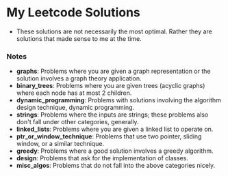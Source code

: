 # My Leetcode Solutions

- These solutions are not necessarily the most optimal. Rather they are solutions that made sense to me at the time.

### Notes

- **graphs**: Problems where you are given a graph representation or the solution involves a graph theory application.
- **binary_trees**: Problems where you are given trees (acyclic graphs) where each node has at most 2 children.
- **dynamic_programming**: Problems with solutions involving the algorithm design technique, dynamic programming.
- **strings**: Problems where the inputs are strings; these problems also don't fall under other categories, generally.
- **linked_lists**: Problems where you are given a linked list to operate on.
- **ptr_or_window_technique**: Problems that use two pointer, sliding window, or a similar technique.
- **greedy**: Problems where a good solution involves a greedy algorithm.
- **design**: Problems that ask for the implementation of classes.
- **misc_algos**: Problems that do not fall into the above categories nicely.
